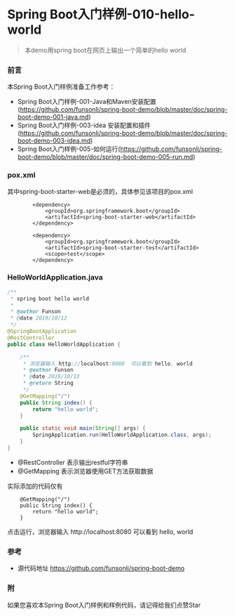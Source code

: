 # Spring Boot入门样例-010-hello-world

> 本demo用spring boot在网页上输出一个简单的hello world

### 前言

本Spring Boot入门样例准备工作参考：

- Spring Boot入门样例-001-Java和Maven安装配置(https://github.com/funsonli/spring-boot-demo/blob/master/doc/spring-boot-demo-001-java.md)
- Spring Boot入门样例-003-idea 安装配置和插件(https://github.com/funsonli/spring-boot-demo/blob/master/doc/spring-boot-demo-003-idea.md)
- Spring Boot入门样例-005-如何运行(https://github.com/funsonli/spring-boot-demo/blob/master/doc/spring-boot-demo-005-run.md)

### pox.xml
其中spring-boot-starter-web是必须的，具体参见该项目的pox.xml
```
		<dependency>
			<groupId>org.springframework.boot</groupId>
			<artifactId>spring-boot-starter-web</artifactId>
		</dependency>

		<dependency>
			<groupId>org.springframework.boot</groupId>
			<artifactId>spring-boot-starter-test</artifactId>
			<scope>test</scope>
		</dependency>
```

### HelloWorldApplication.java

```java
/**
 * spring boot hello world
 *
 * @author Funson
 * @date 2019/10/12
 */
@SpringBootApplication
@RestController
public class HelloWorldApplication {

    /**
     * 浏览器输入 http://localhost:8080  可以看到 hello, world
     * @author Funson
     * @date 2019/10/13
     * @return String
     */
    @GetMapping("/")
    public String index() {
        return "hello world";
    }

    public static void main(String[] args) {
        SpringApplication.run(HelloWorldApplication.class, args);
    }
}
```

- @RestController 表示输出restful字符串
- @GetMapping 表示浏览器使用GET方法获取数据

实际添加的代码仅有

```
    @GetMapping("/")
    public String index() {
        return "hello world";
    }
```

点击运行，浏览器输入 http://localhost:8080  可以看到 hello, world


### 参考
- 源代码地址 https://github.com/funsonli/spring-boot-demo


### 附
如果您喜欢本Spring Boot入门样例和样例代码，请记得给我们点赞Star

